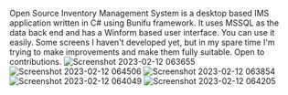 Open Source Inventory Management System is a desktop based IMS application written in C# using Bunifu framework. It uses MSSQL as the data back end and has a Winform based user interface.
You can use it easily. Some screens I haven't developed yet, but in my spare time I'm trying to make improvements and make them fully suitable. 
Open to contributions.
![Screenshot 2023-02-12 063655](https://user-images.githubusercontent.com/110401680/218290588-209b7598-c5f3-4446-bdc5-ed0470a71e42.png)
![Screenshot 2023-02-12 064506](https://user-images.githubusercontent.com/110401680/218290594-b658125f-6170-46d8-a177-93619acfd710.png)
![Screenshot 2023-02-12 063854](https://user-images.githubusercontent.com/110401680/218290599-d8477697-b363-432d-a92f-e973edcea449.png)
![Screenshot 2023-02-12 064049](https://user-images.githubusercontent.com/110401680/218290600-10adb9d4-28ec-417b-be47-205de5ccc626.png)
![Screenshot 2023-02-12 064205](https://user-images.githubusercontent.com/110401680/218290607-522a6238-f6c5-4188-ac0b-6cb16ca6f564.png)
